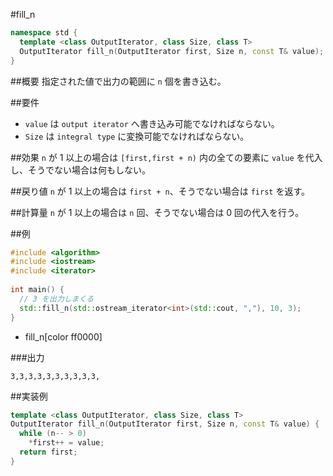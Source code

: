 #fill_n
```cpp
namespace std {
  template <class OutputIterator, class Size, class T>
  OutputIterator fill_n(OutputIterator first, Size n, const T& value);
}
```

##概要
指定された値で出力の範囲に `n` 個を書き込む。


##要件
- `value` は `output iterator` へ書き込み可能でなければならない。
- `Size` は `integral type` に変換可能でなければならない。


##効果
`n` が 1 以上の場合は `[first,first + n)` 内の全ての要素に `value` を代入し、そうでない場合は何もしない。


##戻り値
`n` が 1 以上の場合は `first + n`、そうでない場合は `first` を返す。


##計算量
`n` が 1 以上の場合は `n` 回、そうでない場合は 0 回の代入を行う。


##例
```cpp
#include <algorithm>
#include <iostream>
#include <iterator>
 
int main() {
  // 3 を出力しまくる
  std::fill_n(std::ostream_iterator<int>(std::cout, ","), 10, 3);
}
```
* fill_n[color ff0000]

###出力
```
3,3,3,3,3,3,3,3,3,3,
```


##実装例
```cpp
template <class OutputIterator, class Size, class T>
OutputIterator fill_n(OutputIterator first, Size n, const T& value) {
  while (n-- > 0)
    *first++ = value;
  return first;
}
```

